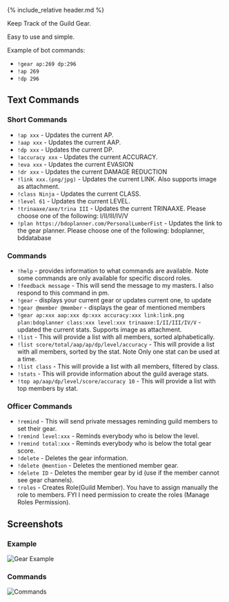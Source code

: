 {% include_relative header.md %}

Keep Track of the Guild Gear.

Easy to use and simple. 

Example of bot commands:
- `!gear ap:269 dp:296`
- `!ap 269`
- `!dp 296`

## Text Commands

<section class='flex col left' >
<section markdown="1">

### Short Commands

- `!ap xxx` - Updates the current AP.
- `!aap xxx` - Updates the current AAP.
- `!dp xxx` - Updates the current DP. 
- `!accuracy xxx` - Updates the current ACCURACY.
- `!eva xxx` - Updates the current EVASION
- `!dr xxx` - Updates the current DAMAGE REDUCTION
- `!link xxx.(png/jpg)` - Updates the current LINK. Also supports image as attachment.
- `!class Ninja` - Updates the current CLASS.
- `!level 61` - Updates the current LEVEL.
- `!trinaaxe/axe/trina III` - Updates the current TRINAAXE. Please choose one of the following: I/II/III/IV/V
- `!plan https://bdoplanner.com/PersonalLumberFist` - Updates the link to the gear planner. Please choose one of the following: bdoplanner, bddatabase

</section>
<section markdown="1">

### Commands

- `!help` - provides information to what commands are available. Note some commands are only available for specific discord roles.
- `!feedback message` - This will send the message to my masters. I also respond to this command in pm.
- `!gear` - displays your current gear or updates current one, to update
- `!gear @member @member` - displays the gear of mentioned members 
- `!gear ap:xxx aap:xxx dp:xxx accuracy:xxx link:link.png plan:bdoplanner class:xxx level:xxx trinaaxe:I/II/III/IV/V` - updated the current stats. Supports image as attachment.
- `!list` - This will provide a list with all members, sorted alphabetically.
- `!list score/total/aap/ap/dp/level/accuracy` - This will provide a list with all members, sorted by the stat. Note Only one stat can be used at a time.
- `!list class` - This will provide a list with all members, filtered by class.
- `!stats` - This will provide information about the guild average stats.
- `!top ap/aap/dp/level/score/accuracy 10` - This will provide a list with top members by stat.

</section>
<section markdown="1">

### Officer Commands

- `!remind` - This will send private messages reminding guild members to set their gear.
- `!remind level:xxx` - Reminds everybody who is below the level.
- `!remind total:xxx` - Reminds everybody who is below the total gear score.
- `!delete` - Deletes the gear information.
- `!delete @mention` - Deletes the mentioned member gear.
- `!delete ID` - Deletes the member gear by id (use if the member cannot see gear channels).
- `!roles` - Creates Role(Guild Member). You have to assign manually the role to members. FYI I need permission to create the roles (Manage Roles Permission).

</section>
</section>

## Screenshots

<section class='flex col'>
<section markdown="1">

### Example

![Gear Example](https://media.discordapp.net/attachments/435789412974985217/436509845282095115/unknown.png)

</section>
<section markdown="1">

### Commands

![Commands](https://cdn.discordapp.com/attachments/223778593711456256/461462400068091915/unknown.png)

</section>
</section>